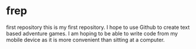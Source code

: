 # frep
first repository
this is my first repository. 
I hope to use Github to create text based adventure games. 
I am hoping to be able to write code from my mobile device as it is more convenient than sitting at a computer. 
